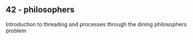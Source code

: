 ## 42 - philosophers

Introduction to threading and processes through the dining philosophers problem
